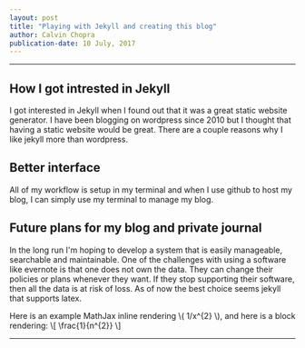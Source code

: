 ```yaml
---
layout: post
title: "Playing with Jekyll and creating this blog"
author: Calvin Chopra
publication-date: 10 July, 2017
---
```


---
## How I got intrested in Jekyll

I got interested in Jekyll when I found out that it was a great static website
generator. I have been blogging on wordpress since 2010 but I thought that having 
a static website would be great. There are a couple reasons why I like jekyll
more than wordpress. 

## Better interface

All of my workflow is setup in my terminal and when I use github to host my blog,
I can simply use my terminal to manage my blog. 

## Future plans for my blog and private journal

In the long run I'm hoping to develop a system that is easily manageable, searchable
and maintainable. One of the challenges with using a software like evernote is that 
one does not own the data. They can change their policies or plans whenever they want.
If they stop supporting their software, then all the data is at risk of loss. 
As of now the best choice seems jekyll that supports latex. 

Here is an example MathJax inline rendering \\( 1/x^{2} \\), and here is a block rendering: 
\\[ \frac{1}{n^{2}} \\]

---
